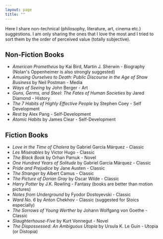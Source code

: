 ```yaml
---
layout: page
title: ""
---
```


Here I share non-technical (philosophy, literature, art, cinema etc.) suggestions. I am only sharing the ones that I love the most and I tried to sort them by the order of perceived value (totally subjective). 
## Non-Fiction Books
* _American Prometheus_ by Kai Bird, Martin J. Sherwin - Biography (Nolan's Oppenheimer is also strongly suggested)
* _Amusing Ourselves to Death: Public Discourse in the Age of Show Business_ by Neil Postman - Media
* _Ways of Seeing_ by John Berger - Art
* _Guns, Germs, and Steel: The Fates of Human Societies_ by Jared Diamond - History
* _The 7 Habits of Highly Effective People_ by Stephen Coey - Self Development
* _Rest_ by Alex Pang - Self-Development
* _Atomic Habits_ by James Clear - Self-Development
  
## Fiction Books
* _Love in the Time of Cholera_ by Gabriel García Márquez - Classic
* _Les Misérables_ by Victor Hugo - Classic
* _The Black Book_ by Orhan Pamuk - Novel
* _One Hundred Years of Solitude_ by Gabriel García Márquez - Classic
* _Pride and Prejudice_ by Jane Austen - Classic
* _The Stranger_ by Albert Camus - Classic
* _The Picture of Dorian Gray_ by Oscar Wilde - Classic
* _Harry Potter_ by J.K. Rowling - Fantasy (books are better than motion pictures)
* _Notes from Underground_ by Fyodor Dostoyevski - Classic
* _Ward No. 6_ by Anton Chekhov - Classic (suggested for Stoics especially)
* _The Sorrows of Young Werther_ by Johann Wolfgang von Goethe - Classic
* _Slaughterhouse-Five_ by Kurt Vonnegut - Novel
* _The Dispossessed: An Ambiguous Utopia_ by Ursula K. Le Guin - Utopia (or Distopia)
